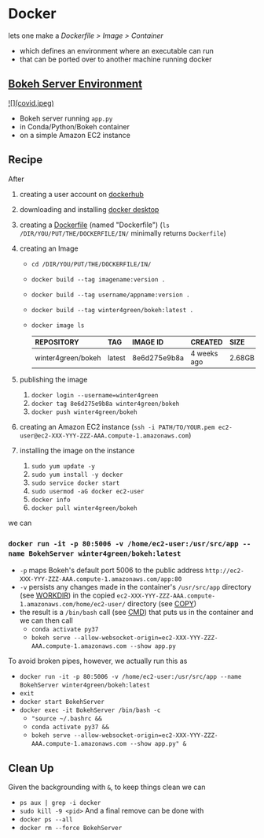 
# Docker

lets one make a *Dockerfile > Image > Container*
- which defines an environment where an executable can run
- that can be ported over to another machine running docker 

## <a href="http://ec2-54-147-151-121.compute-1.amazonaws.com/app3">Bokeh Server Environment</a>

<a href="http://ec2-54-147-151-121.compute-1.amazonaws.com/app3">
![](covid.jpeg)
</a>



- Bokeh server running `app.py` 
- in Conda/Python/Bokeh container
- on a simple Amazon EC2 instance

## Recipe

After
1. creating a user account on [dockerhub](https://hub.docker.com/)
2. downloading and installing [docker desktop](https://www.docker.com/products/docker-desktop)
3. creating a [Dockerfile](Dockerfile) (named "Dockerfile")
   (`ls /DIR/YOU/PUT/THE/DOCKERFILE/IN/` minimally returns `Dockerfile`)
4. creating an Image
   - `cd /DIR/YOU/PUT/THE/DOCKERFILE/IN/`
   - `docker build --tag imagename:version .`
   - `docker build --tag username/appname:version .`
   - `docker build --tag winter4green/bokeh:latest .`   
   - `docker image ls`

     |REPOSITORY        |TAG   |IMAGE ID    |    CREATED|  SIZE|
     |------------------|------|------------|-----------|------|
     |winter4green/bokeh|latest|8e6d275e9b8a|4 weeks ago|2.68GB|

5. publishing the image
   1. `docker login --username=winter4green` <!--- #(!) -->
   2. `docker tag 8e6d275e9b8a winter4green/bokeh`
   3. `docker push winter4green/bokeh`
6. creating an Amazon EC2 instance
   (`ssh -i PATH/TO/YOUR.pem ec2-user@ec2-XXX-YYY-ZZZ-AAA.compute-1.amazonaws.com`)
7. installing the image on the instance
   1. `sudo yum update -y`
   2. `sudo yum install -y docker`
   3. `sudo service docker start`
   4. `sudo usermod -aG docker ec2-user`
   5. `docker info`
   6. `docker pull winter4green/bokeh`

we can

### `docker run -it -p 80:5006 -v /home/ec2-user:/usr/src/app --name BokehServer winter4green/bokeh:latest`

- `-p` maps Bokeh's default port 5006 to the public address `http://ec2-XXX-YYY-ZZZ-AAA.compute-1.amazonaws.com/app:80`
- `-v` persists any changes made in the container's `/usr/src/app` directory (see [WORKDIR](Dockerfile)) 
  in the copied `ec2-XXX-YYY-ZZZ-AAA.compute-1.amazonaws.com/home/ec2-user/` directory (see [COPY](Dockerfile))
- the result is a `/bin/bash` call (see [CMD](Dockerfile)) that puts us in the container and we can then call
  - `conda activate py37`
  - `bokeh serve --allow-websocket-origin=ec2-XXX-YYY-ZZZ-AAA.compute-1.amazonaws.com --show app.py`

To avoid broken pipes, however, we actually run this as
- `docker run -it -p 80:5006 -v /home/ec2-user:/usr/src/app --name BokehServer winter4green/bokeh:latest`
- `exit`
- `docker start BokehServer`
- `docker exec -it BokehServer /bin/bash -c`
  - `"source ~/.bashrc &&`
  - `conda activate py37 &&`
  - `bokeh serve --allow-websocket-origin=ec2-XXX-YYY-ZZZ-AAA.compute-1.amazonaws.com --show app.py" &`

<!---
docker exec -it BokehServer /bin/bash -c "source ~/.bashrc && conda activate py37 && bokeh serve --allow-websocket-origin=ec2-54-147-151-121.compute-1.amazonaws.com --show app3.py" &
-->

## Clean Up

Given the backgrounding with `&`, to keep things clean we can
- `ps aux | grep -i docker`
- `sudo kill -9 <pid>`
And a final remove can be done with
- `docker ps --all`
- `docker rm --force BokehServer`

